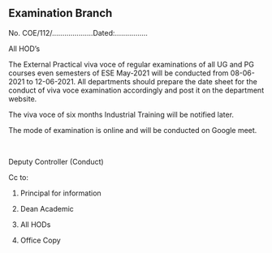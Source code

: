 ## Examination Branch

No. COE/112/....................Dated:................


All HOD’s

The External Practical viva voce of regular examinations of all UG and PG courses even semesters of ESE May-2021 will be conducted from 08-06-2021 to 12-06-2021. All departments should prepare the date sheet for the conduct of viva voce examination accordingly and post it on the department website.      

The viva voce of six months Industrial Training will be notified later.

The mode of examination is online and will be conducted on Google meet.

</br>

Deputy Controller (Conduct)


Cc to:

1. Principal for information

2. Dean Academic

3. All HODs

4. Office Copy
 
